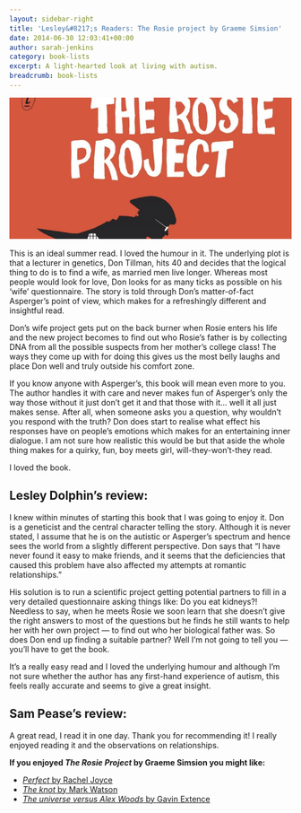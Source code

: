 ```yaml
---
layout: sidebar-right
title: 'Lesley&#8217;s Readers: The Rosie project by Graeme Simsion'
date: 2014-06-30 12:03:41+00:00
author: sarah-jenkins
category: book-lists
excerpt: A light-hearted look at living with autism.
breadcrumb: book-lists
---
```

![The Rosie project by Graeme Simsion](/images/featured/featured-the-rosie-project.jpg)

This is an ideal summer read. I loved the humour in it. The underlying plot is that a lecturer in genetics, Don Tillman, hits 40 and decides that the logical thing to do is to find a wife, as married men live longer. Whereas most people would look for love, Don looks for as many ticks as possible on his ‘wife’ questionnaire. The story is told through Don’s matter-of-fact Asperger&#8217;s point of view, which makes for a refreshingly different and insightful read.

Don’s wife project gets put on the back burner when Rosie enters his life and the new project becomes to find out who Rosie’s father is by collecting DNA from all the possible suspects from her mother’s college class! The ways they come up with for doing this gives us the most belly laughs and place Don well and truly outside his comfort zone.

If you know anyone with Asperger&#8217;s, this book will mean even more to you. The author handles it with care and never makes fun of Asperger&#8217;s only the way those without it just don’t get it and that those with it&#8230; well it all just makes sense. After all, when someone asks you a question, why wouldn’t you respond with the truth? Don does start to realise what effect his responses have on people’s emotions which makes for an entertaining inner dialogue. I am not sure how realistic this would be but that aside the whole thing makes for a quirky, fun, boy meets girl, will-they-won’t-they read.

I loved the book.

## Lesley Dolphin&#8217;s review:

I knew within minutes of starting this book that I was going to enjoy it. Don is a geneticist and the central character telling the story. Although it is never stated, I assume that he is on the autistic or Asperger’s spectrum and hence sees the world from a slightly different perspective. Don says that &#8220;I have never found it easy to make friends, and it seems that the deficiencies that caused this problem have also affected my attempts at romantic relationships.&#8221;

His solution is to run a scientific project getting potential partners to fill in a very detailed questionnaire asking things like: Do you eat kidneys?! Needless to say, when he meets Rosie we soon learn that she doesn’t give the right answers to most of the questions but he finds he still wants to help her with her own project — to find out who her biological father was. So does Don end up finding a suitable partner? Well I&#8217;m not going to tell you — you’ll have to get the book.

It’s a really easy read and I loved the underlying humour and although I&#8217;m not sure whether the author has any first-hand experience of autism, this feels really accurate and seems to give a great insight.

## Sam Pease&#8217;s review:

A great read, I read it in one day. Thank you for recommending it! I really enjoyed reading it and the observations on relationships.

**If you enjoyed <cite>The Rosie Project</cite> by Graeme Simsion you might like:**

* [<cite>Perfect</cite> by Rachel Joyce](http://suffolk.spydus.co.uk/cgi-bin/spydus.exe/ENQ/OPAC/BIBENQ/5895525?QRY=CTIBIB%3C%20IRN(564729)&QRYTEXT=Perfect)
* [<cite>The knot</cite> by Mark Watson](http://suffolk.spydus.co.uk/cgi-bin/spydus.exe/ENQ/OPAC/BIBENQ/5895419?QRY=CTIBIB%3C%20IRN(199853)&QRYTEXT=The%20knot)
* [<cite>The universe versus Alex Woods</cite> by Gavin Extence](http://suffolk.spydus.co.uk/cgi-bin/spydus.exe/ENQ/OPAC/BIBENQ/5895237?QRY=CTIBIB%3C%20IRN(15826550)&QRYTEXT=The%20universe%20versus%20Alex%20Woods)
